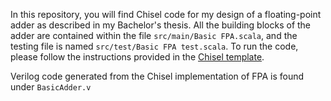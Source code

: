 In this repository, you will find Chisel code for my design of a floating-point adder as described in my Bachelor's thesis. All the building blocks of the adder are contained within the file `src/main/Basic FPA.scala`, and the testing file is named `src/test/Basic FPA test.scala`. To run the code, please follow the instructions provided in the [Chisel template](https://github.com/chipsalliance/chisel-template).

Verilog code generated from the Chisel implementation of FPA is found under `BasicAdder.v`